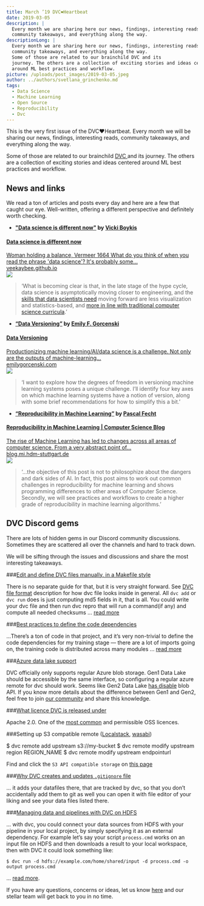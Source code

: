 ```yaml
---
title: March ’19 DVC❤️Heartbeat
date: 2019-03-05
description: |
  Every month we are sharing here our news, findings, interesting reads,
  community takeaways, and everything along the way.
descriptionLong: |
  Every month we are sharing here our news, findings, interesting reads,
  community takeaways, and everything along the way.
  Some of those are related to our brainchild DVC and its
  journey. The others are a collection of exciting stories and ideas centered
  around ML best practices and workflow.
picture: /uploads/post_images/2019-03-05.jpeg
author: ../authors/svetlana_grinchenko.md
tags:
  - Data Science
  - Machine Learning
  - Open Source
  - Reproducibility
  - Dvc
---
```


This is the very first issue of the DVC❤️Heartbeat. Every month we will be
sharing our news, findings, interesting reads, community takeaways, and
everything along the way.

Some of those are related to our brainchild [DVC ](https://dvc.org/)and its
journey. The others are a collection of exciting stories and ideas centered
around ML best practices and workflow.

## **News and links**

We read a ton of articles and posts every day and here are a few that caught our
eye. Well-written, offering a different perspective and definitely worth
checking.

- **["Data science is different now"](https://veekaybee.github.io/2019/02/13/data-science-is-different/)
  by [Vicki Boykis](https://veekaybee.github.io/)**

<a href="https://veekaybee.github.io/2019/02/13/data-science-is-different/" class="external-link-preview">
  <section class="content-holder">
    <div class="description-holder">
      <h4 class="title">Data science is different now</h4>
      <div class="description">Woman holding a balance, Vermeer 1664 What do you think of when you read the phrase 'data science'? It's probably some…</div>
      <div class="link">veekaybee.github.io</div>
    </div>
    <div class="image-holder">
      <img src="/uploads/post_images/data-science-is-different-now.png" />
    </div>
  </section>
</a>

> ‘What is becoming clear is that, in the late stage of the hype cycle, data
> science is asymptotically moving closer to engineering, and the
> [skills that data scientists need](https://www.youtube.com/watch?v=frQeK8xo9Ls)
> moving forward are less visualization and statistics-based, and
> [more in line with traditional computer science curricula](https://tech.trivago.com/2018/12/03/teardown-rebuild-migrating-from-hive-to-pyspark/).’

- **[“Data Versioning”](https://emilygorcenski.com/post/data-versioning/) by
  [Emily F. Gorcenski](https://emilygorcenski.com/)**

<a href="https://emilygorcenski.com/post/data-versioning/" class="external-link-preview">
  <section class="content-holder">
    <div class="description-holder">
      <h4 class="title">Data Versioning</h4>
      <div class="description">Productionizing machine learning/AI/data science is a challenge. Not only are the outputs of machine-learning…</div>
      <div class="link">emilygorcenski.com</div>
    </div>
    <div class="image-holder">
      <img src="/uploads/post_images/data-versioning.jpeg" />
    </div>
  </section>
</a>

> ‘I want to explore how the degrees of freedom in versioning machine learning
> systems poses a unique challenge. I’ll identify four key axes on which machine
> learning systems have a notion of version, along with some brief
> recommendations for how to simplify this a bit.’

- **[“Reproducibility in Machine Learning”](https://blog.mi.hdm-stuttgart.de/index.php/2019/02/26/reproducibility-in-ml/)
  by [Pascal Fecht](https://blog.mi.hdm-stuttgart.de/index.php/author/pf023/)**

<a href="https://emilygorcenski.com/post/data-versioning/" class="external-link-preview">
  <section class="content-holder">
    <div class="description-holder">
      <h4 class="title">Reproducibility in Machine Learning | Computer Science Blog</h4>
      <div class="description">The rise of Machine Learning has led to changes across all areas of computer science. From a very abstract point of…</div>
      <div class="link">blog.mi.hdm-stuttgart.de</div>
    </div>
    <div class="image-holder">
      <img src="/uploads/post_images/reproducibility-in-machine-learning.jpeg" />
    </div>
  </section>
</a>

> ‘…the objective of this post is not to philosophize about the dangers and dark
> sides of AI. In fact, this post aims to work out common challenges in
> reproducibility for machine learning and shows programming differences to
> other areas of Computer Science. Secondly, we will see practices and workflows
> to create a higher grade of reproducibility in machine learning algorithms.’

## DVC Discord gems

There are lots of hidden gems in our Discord community discussions. Sometimes
they are scattered all over the channels and hard to track down.

We will be sifting through the issues and discussions and share the most
interesting takeaways.

###[Edit and define DVC files manually, in a Makefile style](https://discordapp.com/channels/485586884165107732/485586884165107734/541622187296161816)

There is no separate guide for that, but it is very straight forward. See
[DVC file format](https://dvc.org/doc/user-guide/dvc-file-format) description
for how dvc file looks inside in general. All `dvc add` or `dvc run` does is
just computing md5 fields in it, that is all. You could write your dvc file and
then run dvc repro that will run a command(if any) and compute all needed
checksums …
[read more](https://discordapp.com/channels/485586884165107732/485586884165107734/541622187296161816)

###[Best practices to define the code dependencies](https://discordapp.com/channels/485586884165107732/485586884165107734/547424240677158915)

…There’s a ton of code in that project, and it’s very non-trivial to define the
code dependencies for my training stage — there are a lot of imports going on,
the training code is distributed across many modules …
[read more](https://discordapp.com/channels/485586884165107732/485586884165107734/547424240677158915)

###[Azure data lake support](https://discordapp.com/channels/485586884165107732/485586884165107734/548495589428428801)

DVC officially only supports regular Azure blob storage. Gen1 Data Lake should
be accessible by the same interface, so configuring a regular azure remote for
dvc should work. Seems like Gen2 Data Lake
[has disable](https://discordapp.com/channels/485586884165107732/485586884165107734/550546413197590539)
blob API. If you know more details about the difference between Gen1 and Gen2,
feel free to join [our community](https://dvc.org/chat) and share this
knowledge.

###[What licence DVC is released under](https://discordapp.com/channels/485586884165107732/485596304961962003/542390986299539459)

Apache 2.0. One of the [most common](https://opensource.org/licenses) and
permissible OSS licences.

###Setting up S3 compatible remote
([Localstack](https://discordapp.com/channels/485586884165107732/485596304961962003/543445798868746278),
[wasabi](https://discordapp.com/channels/485586884165107732/485596304961962003/541466951474479115))

$ dvc remote add upstream s3://my-bucket
    $ dvc remote modify upstream region
REGION_NAME \$ dvc remote modify upstream endpointurl <url>

Find and click the `S3 API compatible storage` on
[this page](https://dvc.org/doc/commands-reference/remote-add)

###[Why DVC creates and updates `.gitignore` file](https://discordapp.com/channels/485586884165107732/485596304961962003/543914550173368332)

… it adds your datafiles there, that are tracked by dvc, so that you don’t
accidentally add them to git as well you can open it with file editor of your
liking and see your data files listed there.

###[Managing data and pipelines with DVC on HDFS](https://discordapp.com/channels/485586884165107732/485596304961962003/545562334983356426)

… with dvc, you could connect your data sources from HDFS with your pipeline in
your local project, by simply specifying it as an external dependency. For
example let’s say your script `process.cmd` works on an input file on HDFS and
then downloads a result to your local workspace, then with DVC it could look
something like:

    $ dvc run -d hdfs://example.com/home/shared/input -d process.cmd -o output process.cmd

…
[read more](https://discordapp.com/channels/485586884165107732/485596304961962003/545562334983356426).

If you have any questions, concerns or ideas, let us know
[here](https://dvc.org/support) and our stellar team will get back to you in no
time.
